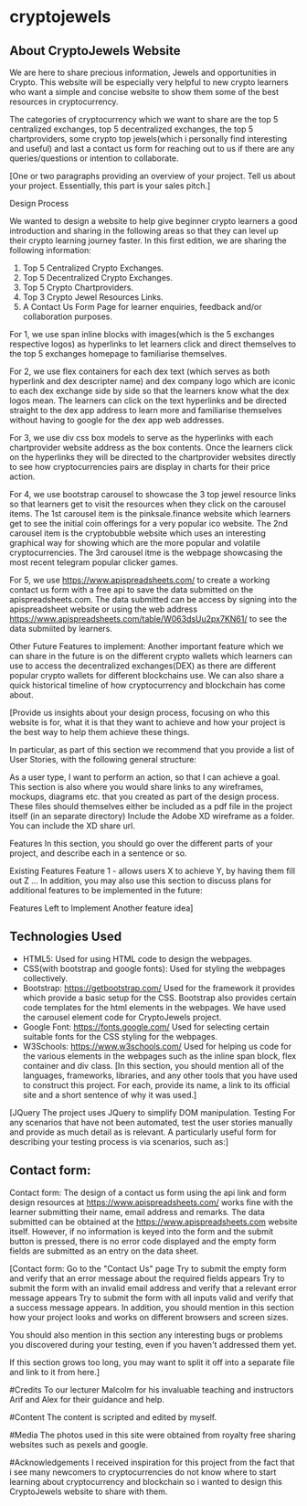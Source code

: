 # cryptojewels

## About **CryptoJewels** Website

  We are here to share precious information, Jewels and opportunities in Crypto. This website will be
especially very helpful to new crypto learners who want a simple and concise website to show them
some of the best resources in cryptocurrency. 

  The categories of cryptocurrency which we want to share are the top 5 centralized exchanges, top 5 decentralized exchanges, the top 5 chartproviders, some crypto top jewels(which i personally find interesting and useful) and
last a contact us form for reaching out to us if there are any queries/questions or intention to collaborate.

[One or two paragraphs providing an overview of your project. Tell us about your project.
Essentially, this part is your sales pitch.]

Design Process

We wanted to design a website to help give beginner crypto learners a good introduction and sharing in the following areas so that
they can level up their crypto learning journey faster. In this first edition, we are sharing the following information:
1. Top 5 Centralized Crypto Exchanges.
2. Top 5 Decentralized Crypto Exchanges.
3. Top 5 Crypto Chartproviders.
4. Top 3 Crypto Jewel Resources Links.
5. A Contact Us Form Page for learner enquiries, feedback and/or collaboration purposes.

For 1, we use span inline blocks with images(which is the 5 exchanges respective logos) as hyperlinks to let learners 
click and direct themselves to the top 5 exchanges homepage to familiarise themselves.

For 2, we use flex containers for each dex text (which serves as both hyperlink and dex descripter name)  and dex company logo which
are iconic to each dex exchange side by side so that the learners know what the dex logos mean. The learners can click on the text
hyperlinks and be directed straight to the dex app address to learn more and familiarise themselves without having to google for the dex
app web addresses.

For 3, we use div css box models to serve as the hyperlinks with each chartprovider website address as the box contents. Once the 
learners click on the hyperlinks they will be directed to the chartprovider websites directly to see how cryptocurrencies pairs
are display in charts for their price action.

For 4, we use bootstrap carousel to showcase the 3 top jewel resource links so that learners get to visit the resources when they click
on the carousel items. The 1st carousel item is the pinksale.finance website which learners get to see the initial coin offerings for 
a very popular ico website. The 2nd carousel item is the cryptobubble website which uses an interesting graphical way for showing which
are the more popular and volatile cryptocurrencies. The 3rd carousel itme is the webpage showcasing the most recent telegram popular clicker games.

For 5, we use https://www.apispreadsheets.com/ to create a working contact us form with a free api to save the data submitted on
the apispreadsheets.com. The data submitted can be access by signing into the apispreadsheet website or using the web address https://www.apispreadsheets.com/table/W063dsUu2px7KN61/ to see the data submiited by learners.

Other Future Features to implement:
Another important feature which we can share in the future is on the different crypto wallets which learners can use to
access the decentralized exchanges(DEX) as there are different popular crypto wallets for different blockchains use.
We can also share a quick historical timeline of how cryptocurrency and blockchain has come about.



[Provide us insights about your design process, focusing on who this website is for, what it is that they want to achieve and how your project is the best way to help them achieve these things.

In particular, as part of this section we recommend that you provide a list of User Stories, with the following general structure:

As a user type, I want to perform an action, so that I can achieve a goal.
This section is also where you would share links to any wireframes, mockups, diagrams etc. that you created as part of the design process. These files should themselves either be included as a pdf file in the project itself (in an separate directory) Include the Adobe XD wireframe as a folder. You can include the XD share url.

Features
In this section, you should go over the different parts of your project, and describe each in a sentence or so.

Existing Features
Feature 1 - allows users X to achieve Y, by having them fill out Z
...
In addition, you may also use this section to discuss plans for additional features to be implemented in the future:

Features Left to Implement
Another feature idea]

## Technologies Used
- HTML5: Used for using HTML code to design the webpages.
- CSS(with bootstrap and google fonts): Used for styling the webpages collectively.
- Bootstrap: https://getbootstrap.com/ Used for the framework it provides which provide a basic setup for the CSS. Bootstrap also provides
  certain code templates for the html elements in the webpages. We have used the carousel element code for CryptoJewels project.
- Google Font: https://fonts.google.com/ Used for selecting certain suitable fonts for the CSS styling for the webpages.
- W3Schools: https://www.w3schools.com/ Used for helping us code for the various elements in the webpages such as the inline span block,
  flex container and div class.
[In this section, you should mention all of the languages, frameworks, libraries, and any other tools that you have used to construct this project. For each, provide its name, a link to its official site and a short sentence of why it was used.]

[JQuery
The project uses JQuery to simplify DOM manipulation.
Testing
For any scenarios that have not been automated, test the user stories manually and provide as much detail as is relevant. A particularly useful form for describing your testing process is via scenarios, such as:]

## Contact form:

Contact form:
The design of a contact us form using the api link and form design resources at https://www.apispreadsheets.com/ works fine with the learner submitting their name, email address and remarks. The data submitted can be obtained at the https://www.apispreadsheets.com website itself. However, if no information is keyed into the form and the submit button is pressed, there is no error code displayed
and the empty form fields are submitted as an entry on the data sheet.

[Contact form:
Go to the "Contact Us" page
Try to submit the empty form and verify that an error message about the required fields appears
Try to submit the form with an invalid email address and verify that a relevant error message appears
Try to submit the form with all inputs valid and verify that a success message appears.
In addition, you should mention in this section how your project looks and works on different browsers and screen sizes.

You should also mention in this section any interesting bugs or problems you discovered during your testing, even if you haven't addressed them yet.

If this section grows too long, you may want to split it off into a separate file and link to it from here.]

#Credits
To our lecturer Malcolm for his invaluable teaching and instructors Arif and Alex for their guidance and help.

#Content
The content is scripted and edited by myself.

#Media
The photos used in this site were obtained from royalty free sharing websites such as pexels and google.

#Acknowledgements
I received inspiration for this project from the fact that i see many newcomers to cryptocurrencies do
not know where to start learning about cryptocurrency and blockchain so i wanted to design this
CryptoJewels website to share with them.
